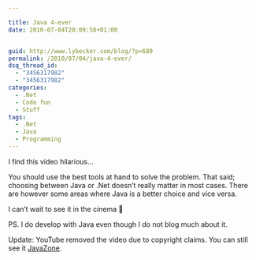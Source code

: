 ```yaml
---

title: Java 4-ever
date: 2010-07-04T20:09:58+01:00


guid: http://www.lybecker.com/blog/?p=689
permalink: /2010/07/04/java-4-ever/
dsq_thread_id:
  - "3456317982"
  - "3456317982"
categories:
  - .Net
  - Code fun
  - Stuff
tags:
  - .Net
  - Java
  - Programming
---
```

I find this video hilarious&#8230;

You should use the best tools at hand to solve the problem. That said; choosing between Java or .Net doesn’t really matter in most cases. There are however some areas where Java is a better choice and vice versa.

I can’t wait to see it in the cinema 🙂

PS. I do develop with Java even though I do not blog much about it.

Update: YouTube removed the video due to copyright claims. You can still see it [JavaZone](http://jz10.java.no/java-4-ever-trailer.html).
